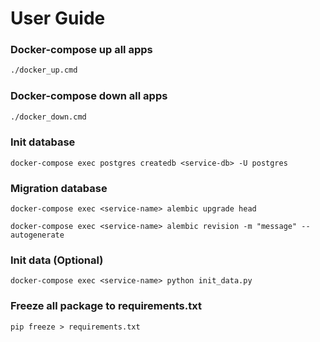 # User Guide

### Docker-compose up all apps
```bash
./docker_up.cmd
```

### Docker-compose down all apps
```bash
./docker_down.cmd
```

### Init database
```
docker-compose exec postgres createdb <service-db> -U postgres
```

### Migration database
```
docker-compose exec <service-name> alembic upgrade head

docker-compose exec <service-name> alembic revision -m "message" --autogenerate
```

### Init data (Optional)
```
docker-compose exec <service-name> python init_data.py
```

### Freeze all package to requirements.txt
```
pip freeze > requirements.txt
```
